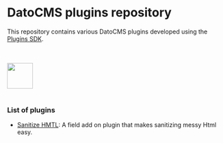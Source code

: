 # DatoCMS plugins repository

This repository contains various DatoCMS plugins developed using the [Plugins SDK](https://www.datocms.com/docs/building-plugins/sdk-reference).

<br /><br />
<a href="https://www.datocms.com/">
  <img src="https://www.datocms.com/images/full_logo.svg" height="60">
</a>
<br /><br />


### List of plugins

- [Sanitize HMTL](https://github.com/mvandiest/datocms-plugins/tree/main/sanitize-html/): A field add on plugin that makes sanitizing messy Html easy.